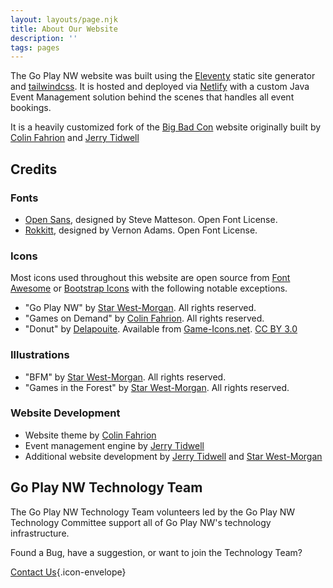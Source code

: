 ```yaml
---
layout: layouts/page.njk
title: About Our Website
description: ''
tags: pages
---
```


The Go Play NW website was built using the [Eleventy](https://www.11ty.dev/) static site generator and [tailwindcss](https://tailwindcss.com/). It is hosted and deployed via [Netlify](https://www.netlify.com/) with a custom Java Event Management solution behind the scenes that handles all event bookings.

It is a heavily customized fork of the [Big Bad Con](bigbadcon.com/) website originally built by [Colin Fahrion](http://www.twitter.com/colinaut) and [Jerry Tidwell](https://github.com/necanthrope/)

## Credits

### Fonts
* [Open Sans](https://fonts.google.com/specimen/Open+Sans), designed by Steve Matteson. Open Font License.
* [Rokkitt](https://fonts.google.com/specimen/Rokkitt), designed by Vernon Adams. Open Font License.

### Icons
Most icons used throughout this website are open source from [Font Awesome](https://fontawesome.com/) or [Bootstrap Icons](https://icons.getbootstrap.com/) with the following notable exceptions.

* "Go Play NW" by [Star West-Morgan](https://starwest.itch.io/). All rights reserved.
* "Games on Demand" by [Colin Fahrion](http://www.twitter.com/colinaut). All rights reserved.
* "Donut" by [Delapouite](https://delapouite.com/). Available from [Game-Icons.net](https://game-icons.net/1x1/delapouite/donut.html). [CC BY 3.0](https://creativecommons.org/licenses/by/3.0/)

### Illustrations
* "BFM" by [Star West-Morgan](https://starwest.itch.io/). All rights reserved.
* "Games in the Forest" by [Star West-Morgan](https://starwest.itch.io/). All rights reserved.

### Website Development
* Website theme by [Colin Fahrion](http://www.twitter.com/colinaut)
* Event management engine by [Jerry Tidwell](https://github.com/necanthrope/)
* Additional website development by [Jerry Tidwell](https://github.com/necanthrope/) and [Star West-Morgan](https://starwest.itch.io/)

## Go Play NW Technology Team
The Go Play NW Technology Team volunteers led by the Go Play NW Technology Committee support all of Go Play NW's technology infrastructure. 

Found a Bug, have a suggestion, or want to join the Technology Team?

[Contact Us](/contact-us){.icon-envelope}